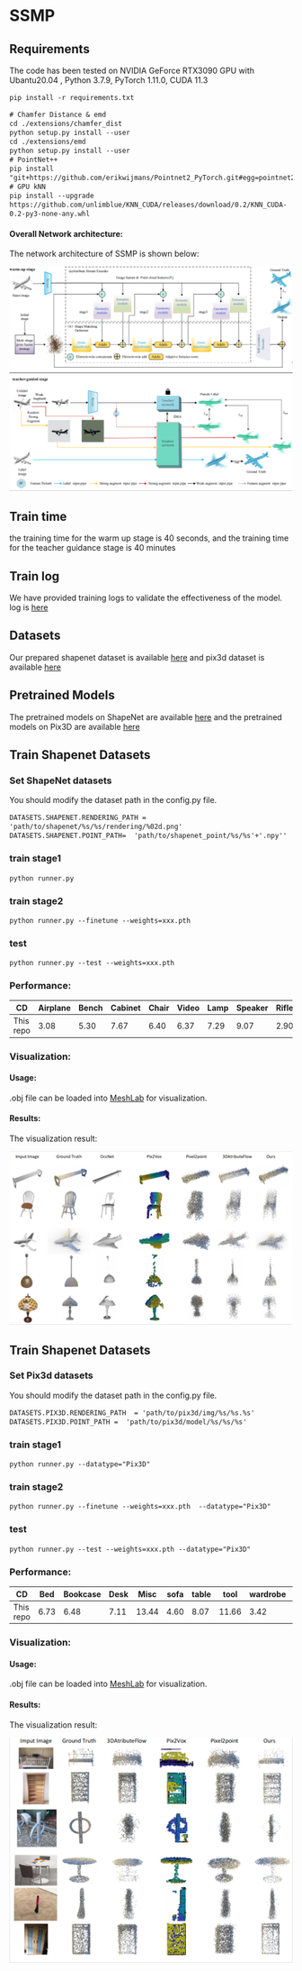 # SSMP


## Requirements
The code has been tested on NVIDIA GeForce RTX3090 GPU with Ubantu20.04 , Python 3.7.9, PyTorch 1.11.0, CUDA 11.3

```
pip install -r requirements.txt
```

```
# Chamfer Distance & emd
cd ./extensions/chamfer_dist
python setup.py install --user
cd ./extensions/emd
python setup.py install --user
# PointNet++
pip install "git+https://github.com/erikwijmans/Pointnet2_PyTorch.git#egg=pointnet2_ops&subdirectory=pointnet2_ops_lib"
# GPU kNN
pip install --upgrade https://github.com/unlimblue/KNN_CUDA/releases/download/0.2/KNN_CUDA-0.2-py3-none-any.whl
```
#### Overall Network architecture:
The network architecture of SSMP is shown below:
<p float="left">
    <img src="img/model.png"/>
</p>

## Train time
the training time for the warm up stage is 40 seconds, and the training time for the teacher guidance stage is 40 minutes

## Train log
We have provided training logs to validate the effectiveness of the model. log is [here](https://drive.google.com/file/d/165rSEbKtlWyyxyxvE_S_7ZVTO8ArUYxc/view?usp=drive_link)

## Datasets
Our prepared shapenet dataset is available [here](https://drive.google.com/file/d/1I0phYe60FHLj3rQcJGl0BN5RLPVCqSh5/view?usp=sharing) and pix3d dataset is available [here](https://drive.google.com/file/d/1O1XTTTX1LKj0eO1kT6HS_A0YAKbv8AOw/view?usp=drive_link)

## Pretrained Models
The pretrained models on ShapeNet are available [here](https://drive.google.com/file/d/1MZC-eUi3POu1XFFI2yTzBD_AeDVfg7q3/view?usp=sharing) and the pretrained models on Pix3D are available [here](https://drive.google.com/file/d/1NQpxv6VswQfgEr1NZ1wi5dLW40F41KR8/view?usp=sharing) 

## Train Shapenet Datasets

### Set ShapeNet datasets
You should modify the dataset path in the config.py file.
```
DATASETS.SHAPENET.RENDERING_PATH = 'path/to/shapenet/%s/%s/rendering/%02d.png'
DATASETS.SHAPENET.POINT_PATH=  'path/to/shapenet_point/%s/%s'+'.npy''
```

### train stage1
```
python runner.py
```
### train stage2
```
python runner.py --finetune --weights=xxx.pth
```
### test 
```
python runner.py --test --weights=xxx.pth
```
### Performance:

| CD       | Airplane | Bench | Cabinet | Chair | Video | Lamp | Speaker | Rifle | Sofa | Table | Phone | Vessel | Avg |
|--------------|----------|-------|---------|-------|-------|------|---------|-------|------|-------|-------|--------|-----|
| This repo     | 3.08     | 5.30  |  7.67    |  6.40  | 6.37  | 7.29 | 9.07    | 2.90  | 5.83 | 6.85  | 4.83  | 4.96   | 5.91|

### Visualization:
#### Usage:
.obj  file can be loaded into [MeshLab](https://www.meshlab.net) for visualization. 
#### Results:
The visualization result:
<p float="left">
    <img src="img/shapenet.png"/>
</p>

## Train Shapenet Datasets

### Set Pix3d datasets
You should modify the dataset path in the config.py file.
```
DATASETS.PIX3D.RENDERING_PATH  = 'path/to/pix3d/img/%s/%s.%s'
DATASETS.PIX3D.POINT_PATH =  'path/to/pix3d/model/%s/%s/%s'
```

### train stage1
```
python runner.py --datatype="Pix3D"
```
### train stage2
```
python runner.py --finetune --weights=xxx.pth  --datatype="Pix3D"
```
### test 
```
python runner.py --test --weights=xxx.pth --datatype="Pix3D"
```
### Performance:

| CD       | Bed | Bookcase | Desk | Misc | sofa | table | tool | wardrobe |Avg |
|--------------|----------|-------|---------|-------|-------|------|---------|-------|---|
| This repo     | 6.73     | 6.48  |  7.11    |  13.44  | 4.60  | 8.07 | 11.66    |  3.42  | 6.53 |

### Visualization:
#### Usage:
.obj  file can be loaded into [MeshLab](https://www.meshlab.net) for visualization. 
#### Results:
The visualization result:
<p float="left">
    <img src="img/pix3d.png"/>
</p>
